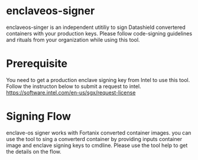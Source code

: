 # enclaveos-signer
enclaveos-singer is an independent utitiliy to sign Datashield convertered containers with your production keys. Please follow code-signing guidelines and rituals from your organization while using this tool.

# Prerequisite 
You need to get a production enclave signing key from Intel to use this tool.  Follow the instructon below to submit a request to intel. 
https://software.intel.com/en-us/sgx/request-license

# Signing Flow
enclave-os signer works with Fortanix converted container images. you can use the tool to sing a converterd container by providing inputs container image and enclave signing keys to cmdline. Please use the tool help to get the details on the flow.


